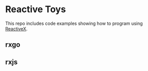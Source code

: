 # Reactive Toys
This repo includes code examples showing how to program using [ReactiveX](http://reactivex.io/).

## rxgo

## rxjs
